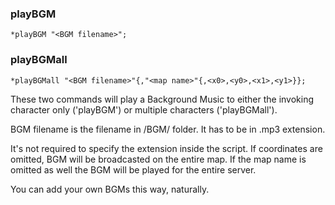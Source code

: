 ### playBGM
```
*playBGM "<BGM filename>";
```
### playBGMall
```
*playBGMall "<BGM filename>"{,"<map name>"{,<x0>,<y0>,<x1>,<y1>}};
```

These two commands will play a Background Music to either the invoking character
only ('playBGM') or multiple characters ('playBGMall').

BGM filename is the filename in /BGM/ folder. It has to be in .mp3 extension.

It's not required to specify the extension inside the script.
If coordinates are omitted, BGM will be broadcasted on the entire map. If the map name
is omitted as well the BGM will be played for the entire server.

You can add your own BGMs this way, naturally.
